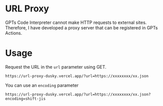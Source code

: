 # URL Proxy

GPTs Code Interpreter cannot make HTTP requests to external sites.
Therefore, I have developed a proxy server that can be registered in GPTs Actions.

# Usage

Request the URL in the `url` parameter using GET.

```
https://url-proxy-dusky.vercel.app/?url=https://xxxxxxxx/xx.json
```

You can use an `encoding` parameter

```
https://url-proxy-dusky.vercel.app/?url=https://xxxxxxxx/xx.json?encoding=shift-jis
```
